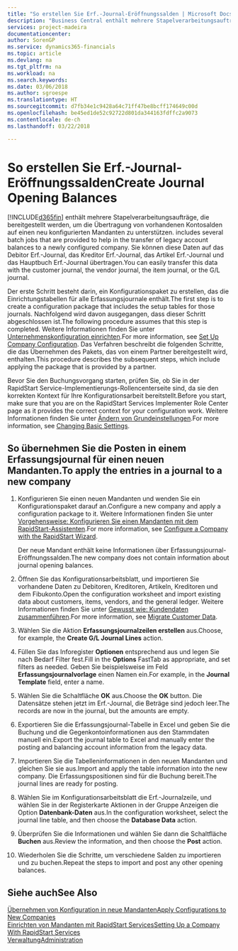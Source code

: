 ```yaml
---
title: "So erstellen Sie Erf.-Journal-Eröffnungssalden | Microsoft Docs"
description: "Business Central enthält mehrere Stapelverarbeitungsaufträge, die bereitgestellt werden, um die Übertragung von vorhandenen Kontosalden auf einen neu konfigurierten Mandanten zu unterstützen. Sie können diese Daten mithilfe von Buch.-Blatt-Buchungen einfach übertragen."
services: project-madeira
documentationcenter: 
author: SorenGP
ms.service: dynamics365-financials
ms.topic: article
ms.devlang: na
ms.tgt_pltfrm: na
ms.workload: na
ms.search.keywords: 
ms.date: 03/06/2018
ms.author: sgroespe
ms.translationtype: HT
ms.sourcegitcommit: d7fb34e1c9428a64c71ff47be8bcff174649c00d
ms.openlocfilehash: be45ed1de52c92722d801da344163fdffc2a9073
ms.contentlocale: de-ch
ms.lasthandoff: 03/22/2018

---
```

# <a name="create-journal-opening-balances"></a><span data-ttu-id="24872-104">So erstellen Sie Erf.-Journal-Eröffnungssalden</span><span class="sxs-lookup"><span data-stu-id="24872-104">Create Journal Opening Balances</span></span>
[!INCLUDE[d365fin](includes/d365fin_md.md)]<span data-ttu-id="24872-105"> enthält mehrere Stapelverarbeitungsaufträge, die bereitgestellt werden, um die Übertragung von vorhandenen Kontosalden auf einen neu konfigurierten Mandanten zu unterstützen.</span><span class="sxs-lookup"><span data-stu-id="24872-105"> includes several batch jobs that are provided to help in the transfer of legacy account balances to a newly configured company.</span></span> <span data-ttu-id="24872-106">Sie können diese Daten auf das Debitor Erf.-Journal, das Kreditor Erf.-Journal, das Artikel Erf.-Journal und das Hauptbuch Erf.-Journal übertragen.</span><span class="sxs-lookup"><span data-stu-id="24872-106">You can easily transfer this data with the customer journal, the vendor journal, the item journal, or the G/L journal.</span></span>

<span data-ttu-id="24872-107">Der erste Schritt besteht darin, ein Konfigurationspaket zu erstellen, das die Einrichtungstabellen für alle Erfassungsjournale enthält.</span><span class="sxs-lookup"><span data-stu-id="24872-107">The first step is to create a configuration package that includes the setup tables for those journals.</span></span> <span data-ttu-id="24872-108">Nachfolgend wird davon ausgegangen, dass dieser Schritt abgeschlossen ist.</span><span class="sxs-lookup"><span data-stu-id="24872-108">The following procedure assumes that this step is completed.</span></span> <span data-ttu-id="24872-109">Weitere Informationen finden Sie unter [Unternehmenskonfiguration einrichten](admin-set-up-company-configuration.md).</span><span class="sxs-lookup"><span data-stu-id="24872-109">For more information, see [Set Up Company Configuration](admin-set-up-company-configuration.md).</span></span> <span data-ttu-id="24872-110">Das Verfahren beschreibt die folgenden Schritte, die das Übernehmen des Pakets, das von einem Partner bereitgestellt wird, enthalten.</span><span class="sxs-lookup"><span data-stu-id="24872-110">This procedure describes the subsequent steps, which include applying the package that is provided by a partner.</span></span>  

<span data-ttu-id="24872-111">Bevor Sie den Buchungsvorgang starten, prüfen Sie, ob Sie in der RapidStart Service-Implementierungs-Rollencenterseite sind, da sie den korrekten Kontext für Ihre Konfigurationsarbeit bereitstellt.</span><span class="sxs-lookup"><span data-stu-id="24872-111">Before you start, make sure that you are on the RapidStart Services Implementer Role Center page as it provides the correct context for your configuration work.</span></span> <span data-ttu-id="24872-112">Weitere Informationen finden Sie unter [Ändern von Grundeinstellungen](ui-change-basic-settings.md).</span><span class="sxs-lookup"><span data-stu-id="24872-112">For more information, see [Changing Basic Settings](ui-change-basic-settings.md).</span></span>

## <a name="to-apply-the-entries-in-a-journal-to-a-new-company"></a><span data-ttu-id="24872-113">So übernehmen Sie die Posten in einem Erfassungsjournal für einen neuen Mandanten.</span><span class="sxs-lookup"><span data-stu-id="24872-113">To apply the entries in a journal to a new company</span></span>  
1. <span data-ttu-id="24872-114">Konfigurieren Sie einen neuen Mandanten und wenden Sie ein Konfigurationspaket darauf an.</span><span class="sxs-lookup"><span data-stu-id="24872-114">Configure a new company and apply a configuration package to it.</span></span> <span data-ttu-id="24872-115">Weitere Informationen finden Sie unter [Vorgehensweise: Konfigurieren Sie einen Mandanten mit dem RapidStart-Assistenten](admin-how-to-configure-a-company-with-the-rapidstart-wizard.md).</span><span class="sxs-lookup"><span data-stu-id="24872-115">For more information, see [Configure a Company with the RapidStart Wizard](admin-how-to-configure-a-company-with-the-rapidstart-wizard.md).</span></span>  

    <span data-ttu-id="24872-116">Der neue Mandant enthält keine Informationen über Erfassungsjournal-Eröffnungssalden.</span><span class="sxs-lookup"><span data-stu-id="24872-116">The new company does not contain information about journal opening balances.</span></span>  

2. <span data-ttu-id="24872-117">Öffnen Sie das Konfigurationsarbeitsblatt, und importieren Sie vorhandene Daten zu Debitoren, Kreditoren, Artikeln, Kreditoren und dem Fibukonto.</span><span class="sxs-lookup"><span data-stu-id="24872-117">Open the configuration worksheet and import existing data about customers, items, vendors, and the general ledger.</span></span> <span data-ttu-id="24872-118">Weitere Informationen finden Sie unter [Gewusst wie: Kundendaten zusammenführen](admin-migrate-customer-data.md).</span><span class="sxs-lookup"><span data-stu-id="24872-118">For more information, see [Migrate Customer Data](admin-migrate-customer-data.md).</span></span>  
3. <span data-ttu-id="24872-119">Wählen Sie die Aktion **Erfassungsjournalzeilen erstellen** aus.</span><span class="sxs-lookup"><span data-stu-id="24872-119">Choose, for example, the **Create G/L Journal Lines** action.</span></span>  
4. <span data-ttu-id="24872-120">Füllen Sie das Inforegister **Optionen** entsprechend aus und legen Sie nach Bedarf Filter fest.</span><span class="sxs-lookup"><span data-stu-id="24872-120">Fill in the **Options** FastTab as appropriate, and set filters as needed.</span></span> <span data-ttu-id="24872-121">Geben Sie beispielsweise im Feld **Erfassungsjournalvorlage** einen Namen ein.</span><span class="sxs-lookup"><span data-stu-id="24872-121">For example, in the **Journal Template** field, enter a name.</span></span>  
5. <span data-ttu-id="24872-122">Wählen Sie die Schaltfläche **OK** aus.</span><span class="sxs-lookup"><span data-stu-id="24872-122">Choose the **OK** button.</span></span> <span data-ttu-id="24872-123">Die Datensätze stehen jetzt im Erf.-Journal, die Beträge sind jedoch leer.</span><span class="sxs-lookup"><span data-stu-id="24872-123">The records are now in the journal, but the amounts are empty.</span></span>  
6. <span data-ttu-id="24872-124">Exportieren Sie die Erfassungsjournal-Tabelle in Excel und geben Sie die Buchung und die Gegenkontoinformationen aus den Stammdaten manuell ein.</span><span class="sxs-lookup"><span data-stu-id="24872-124">Export the journal table to Excel and manually enter the posting and balancing account information from the legacy data.</span></span>
7. <span data-ttu-id="24872-125">Importieren Sie die Tabelleninformationen in den neuen Mandanten und gleichen Sie sie aus.</span><span class="sxs-lookup"><span data-stu-id="24872-125">Import and apply the table information into the new company.</span></span> <span data-ttu-id="24872-126">Die Erfassungspositionen sind für die Buchung bereit.</span><span class="sxs-lookup"><span data-stu-id="24872-126">The journal lines are ready for posting.</span></span>  
8. <span data-ttu-id="24872-127">Wählen Sie im Konfigurationsarbeitsblatt die Erf.-Journalzeile, und wählen Sie in der Registerkarte Aktionen in der Gruppe Anzeigen die Option **Datenbank-Daten** aus.</span><span class="sxs-lookup"><span data-stu-id="24872-127">In the configuration worksheet, select the journal line table, and then choose the **Database Data** action.</span></span>  
9. <span data-ttu-id="24872-128">Überprüfen Sie die Informationen und wählen Sie dann die Schaltfläche **Buchen** aus.</span><span class="sxs-lookup"><span data-stu-id="24872-128">Review the information, and then choose the **Post** action.</span></span>  
10. <span data-ttu-id="24872-129">Wiederholen Sie die Schritte, um verschiedene Salden zu importieren und zu buchen.</span><span class="sxs-lookup"><span data-stu-id="24872-129">Repeat the steps to import and post any other opening balances.</span></span>  

## <a name="see-also"></a><span data-ttu-id="24872-130">Siehe auch</span><span class="sxs-lookup"><span data-stu-id="24872-130">See Also</span></span>  
[<span data-ttu-id="24872-131">Übernehmen von Konfiguration in neue Mandanten</span><span class="sxs-lookup"><span data-stu-id="24872-131">Apply Configurations to New Companies</span></span>](admin-apply-configuration-to-new-companies.md)  
[<span data-ttu-id="24872-132">Einrichten von Mandanten mit RapidStart Services</span><span class="sxs-lookup"><span data-stu-id="24872-132">Setting Up a Company With RapidStart Services</span></span>](admin-set-up-a-company-with-rapidstart.md)  
[<span data-ttu-id="24872-133">Verwaltung</span><span class="sxs-lookup"><span data-stu-id="24872-133">Administration</span></span>](admin-setup-and-administration.md)

